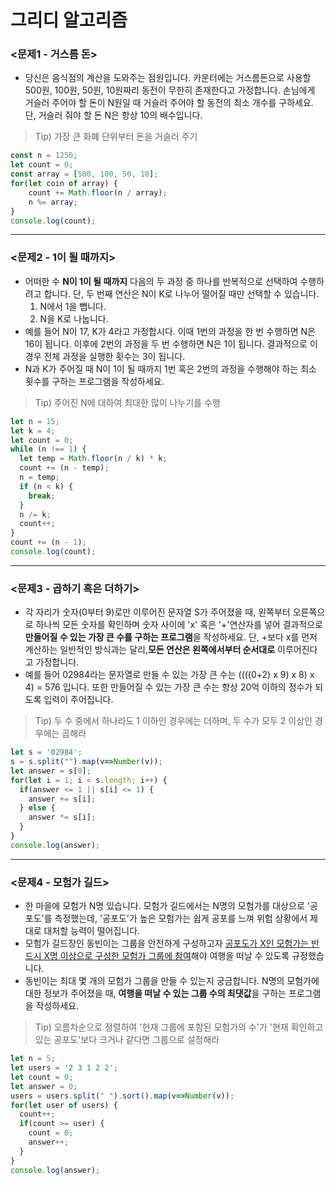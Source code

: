 # 그리디 알고리즘

### <문제1 - 거스름 돈>
- 당신은 음식점의 계산을 도와주는 점원입니다. 카운터에는 거스름돈으로 사용할 500원, 100원, 50원, 10원짜리 동전이 무한히 존재한다고 가정합니다. 손님에게 거슬러 주어야 할 돈이 N원일 때 거슬러 주어야 할 동전의 최소 개수를 구하세요. 단, 거슬러 줘야 할 돈 N은 항상 10의 배수입니다.

> Tip) 가장 큰 화폐 단위부터 돈을 거슬러 주기

```javascript
const n = 1250;
let count = 0;
const array = [500, 100, 50, 10];
for(let coin of array) {
    count += Math.floor(n / array);
    n %= array;
}
console.log(count);
```
___
### <문제2 - 1이 될 때까지>
- 어떠한 수 **N이 1이 될 때까지** 다음의 두 과정 중 하나를 반복적으로 선택하여 수행하려고 합니다. 단, 두 번째 연산은 N이 K로 나누어 떨어질 때만 선택할 수 있습니다.
  1. N에서 1을 뺍니다.
  2. N을 K로 나눕니다.
- 예를 들어 N이 17, K가 4라고 가정합시다. 이때 1번의 과정을 한 번 수행하면 N은 16이 됩니다. 이후에 2번의 과정을 두 번 수행하면 N은 1이 됩니다. 결과적으로 이 경우 전체 과정을 실행한 횟수는 3이 됩니다.
- N과 K가 주어질 때 N이 1이 될 때까지 1번 혹은 2번의 과정을 수행해야 하는 최소 횟수를 구하는 프로그램을 작성하세요.


> Tip) 주어진 N에 대하여 최대한 많이 나누기를 수행

```javascript
let n = 15;
let k = 4;
let count = 0;
while (n !== 1) {
  let temp = Math.floor(n / k) * k;
  count += (n - temp);
  n = temp;
  if (n < k) {
    break;
  }
  n /= k;
  count++;
}
count += (n - 1);
console.log(count);
```
___
### <문제3 - 곱하기 혹은 더하기>
- 각 자리가 숫자(0부터 9)로만 이루어진 문자열 S가 주어졌을 때, 왼쪽부터 오른쪽으로 하나씩 모든 숫자를 확인하며 숫자 사이에 'x' 혹은 '+'연산자를 넣어 결과적으로 **만들어질 수 있는 가장 큰 수를 구하는 프로그램**을 작성하세요. 단, +보다 x를 먼저 계산하는 일반적인 방식과는 달리,**모든 연산은 왼쪽에서부터 순서대로** 이루어진다고 가정합니다.
- 예를 들어 02984라는 문자열로 만들 수 있는 가장 큰 수는 ((((0+2) x 9) x 8) x 4) = 576 입니다. 또한 만들어질 수 있는 가장 큰 수는 항상 20억 이하의 정수가 되도록 입력이 주어집니다.

> Tip) 두 수 중에서 하나라도 1 이하인 경우에는 더하며, 두 수가 모두 2 이상인 경우에는 곱해라

```javascript
let s = '02984';
s = s.split("").map(v=>Number(v));
let answer = s[0];
for(let i = 1; i < s.length; i++) {
  if(answer <= 1 || s[i] <= 1) {
    answer += s[i];
  } else {
    answer *= s[i];
  }
}
console.log(answer);
```
___
### <문제4 - 모험가 길드>
- 한 마을에 모험가 N명 있습니다. 모험가 길드에서는 N명의 모험가를 대상으로 '공포도'를 측정했는데, '공포도'가 높은 모험가는 쉽게 공포를 느껴 위험 상황에서 제대로 대처할 능력이 떨어집니다.
- 모험가 길드장인 동빈이는 그룹을 안전하게 구성하고자 <u>공포도가 X인 모험가는 반드시 X명 이상으로 
구성한 모험가 그룹에 참여</u>해야 여행을 떠날 수 있도록 규정했습니다.
- 동빈이는 최대 몇 개의 모험가 그룹을 만들 수 있는지 궁금합니다. N명의 모험가에 대한 정보가 주어졌을 때, **여행을 떠날 수 있는 그룹 수의 최댓값**을 구하는 프로그램을 작성하세요.

> Tip) 오름차순으로 정렬하여 '현재 그룹에 포함된 모험가의 수'가 '현재 확인하고 있는 공포도'보다 크거나 같다면 그룹으로 설정해라

```javascript
let n = 5;
let users = '2 3 1 2 2';
let count = 0;
let answer = 0;
users = users.split(" ").sort().map(v=>Number(v));
for(let user of users) {
  count++;
  if(count >= user) {
    count = 0;
    answer++;
  }
}
console.log(answer);
```